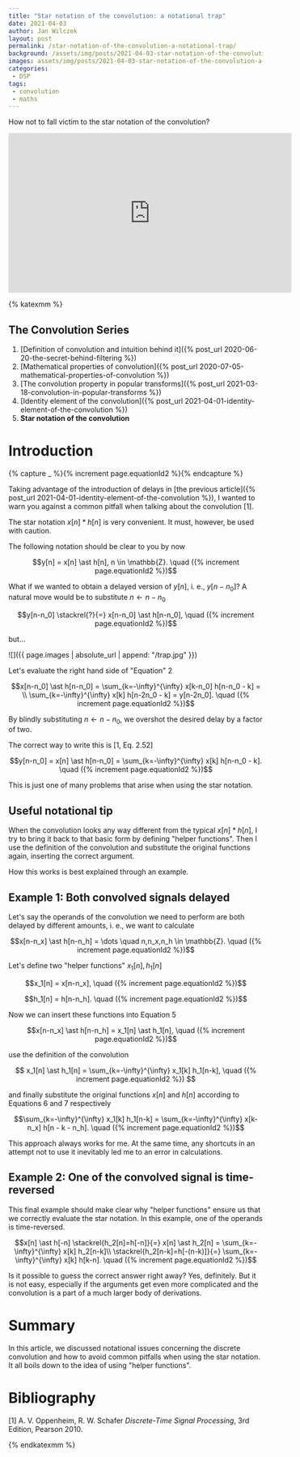 ```yaml
---
title: "Star notation of the convolution: a notational trap"
date: 2021-04-03
author: Jan Wilczek
layout: post
permalink: /star-notation-of-the-convolution-a-notational-trap/
background: /assets/img/posts/2021-04-03-star-notation-of-the-convolution-a-notational-trap/Thumbnail.png
images: assets/img/posts/2021-04-03-star-notation-of-the-convolution-a-notational-trap
categories:
 - DSP
tags:
 - convolution
 - maths
---
```

How not to fall victim to the star notation of the convolution?

<iframe width="560" height="315" src="https://www.youtube.com/embed/cMagZegrIns" title="YouTube video player" frameborder="0" allow="accelerometer; autoplay; clipboard-write; encrypted-media; gyroscope; picture-in-picture" allowfullscreen></iframe>

{% katexmm %}

## The Convolution Series
1. [Definition of convolution and intuition behind it]({% post_url 2020-06-20-the-secret-behind-filtering %})
1. [Mathematical properties of convolution]({% post_url 2020-07-05-mathematical-properties-of-convolution %})
1. [The convolution property in popular transforms]({% post_url 2021-03-18-convolution-in-popular-transforms %})
1. [Identity element of the convolution]({% post_url 2021-04-01-identity-element-of-the-convolution %})
1. **Star notation of the convolution**

# Introduction

{% capture _ %}{% increment page.equationId2  %}{% endcapture %}

Taking advantage of the introduction of delays in [the previous article]({% post_url 2021-04-01-identity-element-of-the-convolution %}), I wanted to warn you against a common pitfall when talking about the convolution [1]. 

The star notation $x[n] \ast h[n]$ is very convenient. It must, however, be used with caution.

The following notation should be clear to you by now

$$y[n] = x[n] \ast h[n], n \in \mathbb{Z}. \quad ({% increment page.equationId2  %})$$

What if we wanted to obtain a delayed version of $y[n]$, i. e., $y[n-n_0]$? A natural move would be to substitute $n \leftarrow n-n_0$

$$y[n-n_0] \stackrel{?}{=} x[n-n_0] \ast h[n-n_0], \quad ({% increment page.equationId2  %})$$

but...

![]({{ page.images | absolute_url | append: "/trap.jpg" }})

Let's evaluate the right hand side of "Equation" 2

$$x[n-n_0] \ast h[n-n_0] = \sum_{k=-\infty}^{\infty} x[k-n_0] h[n-n_0 - k] = \\ \sum_{k=-\infty}^{\infty} x[k] h[n-2n_0 - k] = y[n-2n_0]. \quad ({% increment page.equationId2  %})$$

By blindly substituting $n \leftarrow n-n_0$, we overshot the desired delay by a factor of two.

The correct way to write this is [1, Eq. 2.52]

$$y[n-n_0] = x[n] \ast h[n-n_0] = \sum_{k=-\infty}^{\infty} x[k] h[n-n_0 - k]. \quad ({% increment page.equationId2  %})$$

This is just one of many problems that arise when using the star notation.

## Useful notational tip

When the convolution looks any way different from the typical $x[n] \ast h[n]$, I try to bring it back to that basic form by defining "helper functions". Then I use the definition of the convolution and substitute the original functions again, inserting the correct argument.

How this works is best explained through an example.
## Example 1: Both convolved signals delayed

Let's say the operands of the convolution we need to perform are both delayed by different amounts, i. e., we want to calculate

$$x[n-n_x] \ast h[n-n_h] = \dots \quad n,n_x,n_h \in \mathbb{Z}. \quad ({% increment page.equationId2  %})$$

Let's define two "helper functions" $x_1[n], h_1[n]$

$$x_1[n] = x[n-n_x], \quad ({% increment page.equationId2  %})$$

$$h_1[n] = h[n-n_h]. \quad ({% increment page.equationId2  %})$$

Now we can insert these functions into Equation 5

$$x[n-n_x] \ast h[n-n_h] = x_1[n] \ast h_1[n], \quad ({% increment page.equationId2  %})$$

use the definition of the convolution

$$ x_1[n] \ast h_1[n] = \sum_{k=-\infty}^{\infty} x_1[k] h_1[n-k], \quad ({% increment page.equationId2  %}) $$

and finally substitute the original functions $x[n]$ and $h[n]$ according to Equations 6 and 7 respectively

$$\sum_{k=-\infty}^{\infty} x_1[k] h_1[n-k] = \sum_{k=-\infty}^{\infty} x[k-n_x] h[n - k - n_h]. \quad ({% increment page.equationId2  %})$$

This approach always works for me. At the same time, any shortcuts in an attempt not to use it inevitably led me to an error in calculations.

## Example 2: One of the convolved signal is time-reversed

This final example should make clear why "helper functions" ensure us that we correctly evaluate the star notation. In this example, one of the operands is time-reversed.

$$x[n] \ast h[-n] \stackrel{h_2[n]=h[-n]}{=} x[n] \ast h_2[n] = \sum_{k=-\infty}^{\infty} x[k] h_2[n-k]\\
\stackrel{h_2[n-k]=h[-(n-k)]}{=} \sum_{k=-\infty}^{\infty} x[k] h[k-n]. \quad ({% increment page.equationId2  %})$$

Is it possible to guess the correct answer right away? Yes, definitely. But it is not easy, especially if the arguments get even more complicated and the convolution is a part of a much larger body of derivations.

# Summary

In this article, we discussed notational issues concerning the discrete convolution and how to avoid common pitfalls when using the star notation. It all boils down to the idea of using "helper functions".


# Bibliography

[1] A. V. Oppenheim, R. W. Schafer *Discrete-Time Signal Processing*, 3rd Edition, Pearson 2010.

{% endkatexmm %}

